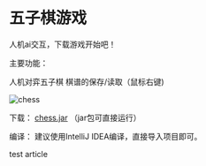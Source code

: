 # 五子棋游戏

人机ai交互，下载游戏开始吧！

主要功能：

人机对弈五子棋
棋谱的保存/读取（鼠标右键)

![chess](chess.png)


下载：
[chess.jar](https://github.com/xcr1234/chess/raw/master/bin/chess.jar)
（jar包可直接运行）

编译：
建议使用IntelliJ IDEA编译，直接导入项目即可。

test article
